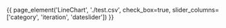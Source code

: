 {{ page_element('LineChart',
                './test.csv',
                check_box=true,
                slider_columns=['category', 'iteration', 'dateslider'])
}}
